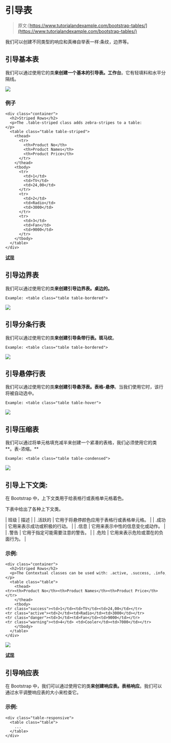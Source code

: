 # 引导表

> 原文:[https://www.tutorialandexample.com/bootstrap-tables/](https://www.tutorialandexample.com/bootstrap-tables/)

我们可以创建不同类型的响应和真棒自举表一样:条纹，边界等。

## 引导基本表

我们可以通过使用它的类**来创建一个基本的引导表。工作台**。它有轻填料和水平分隔线。

![](../Images/337ac04549af801fb954a0b1692dc546.png)

### 例子

```
<div class="container">  
  <h2>Striped Rows</h2>  
  <p>The .table-striped class adds zebra-stripes to a table:</p>              
  <table class="table table-striped">  
    <thead>  
      <tr>  
        <th>Product No</th>  
        <th>Product Names</th>  
        <th>Product Price</th>  
      </tr>  
    </thead>  
    <tbody>  
      <tr>  
        <td>1</td>  
        <td>TV</td>  
        <td>24,00</td>  
      </tr>  
      <tr>  
        <td>2</td>  
        <td>Radio</td>  
        <td>3000</td>  
      </tr>  
      <tr>  
        <td>3</td>  
        <td>Fan</td>  
        <td>9000</td>  
      </tr>  
    </tbody>  
  </table>  
</div>
```

**[试现](https://editor.tutorialandexample.com/web/test.jsp?filename=bootstraptables1)**

## 引导边界表

我们可以通过使用它的类**来创建引导边界表。桌边的。**

```
Example: <table class="table table-bordered">
```

![](../Images/740bda90fa9146d35ff24ac1301c846c.png)

## 引导分条行表

我们可以通过使用它的类**来创建引导条带行表。斑马纹**。

```
Example: <table class="table table-bordered">
```

![](../Images/98a72be35d9bf51fb1e45290ead051e1.png)

## 引导悬停行表

我们可以通过使用它的类**来创建引导悬浮表。表格-悬停**。当我们使用它时，该行将被自动选中。

```
Example: <table class="table table-hover">
```

![](../Images/50d30af40d61041e2bcf4675c470131a.png)

## 引导压缩表

我们可以通过将单元格填充减半来创建一个紧凑的表格，我们必须使用它的类**。表-浓缩。**

```
Example: <table class="table table-condensed">
```

![](../Images/574f650b04e526567962334a2a825629.png)

## 引导上下文类:

在 Bootstrap 中，上下文类用于给表格行或表格单元格着色。

下表中给出了各种上下文类。

| 班级 | 描述 |
| .活跃的 | 它用于将悬停颜色应用于表格行或表格单元格。 |
| .成功 | 它用来表示成功或积极的行动。 |
| .信息 | 它用来表示中性的信息变化或动作。 |
| .警告 | 它用于指定可能需要注意的警告。 |
| .危险 | 它用来表示危险或潜在的负面行为。 |

### 示例:

```
<div class="container">  
  <h2>Striped Rows</h2>  
  <p>The Contextual classes can be used with: .active, .success, .info, .warning, and .danger.</p>  
  <table class="table">  
    <thead>  
<tr><th>Product No</th><th>Product Names</th><th>Product Price</th></tr>  
    </thead>  
    <tbody>  
<tr class="success"><td>1</td><td>TV</td><td>24,00</td></tr>  
<tr class="active"><td>2</td><td>Radio</td><td>3000</td></tr>  
<tr class="danger"><td>3</td><td>Fan</td><td>9000</td></tr>  
<tr class="warning"><td>4</td> <td>Cooler</td><td>7000</td></tr>  
    </tbody>  
  </table>  
</div>
```

![](../Images/4e0d6784799768200bf5825f2defd56a.png)

**[试现](https://editor.tutorialandexample.com/web/test.jsp?filename=bootstraptables2)**

## 引导响应表

在 Bootstrap 中，我们可以通过使用它的类**来创建响应表。表格响应**。我们可以通过水平调整响应表的大小来检查它。

### 示例:

```
<div class="table-responsive">  
  <table class="table">  
    ...  
  </table>  
</div>
```